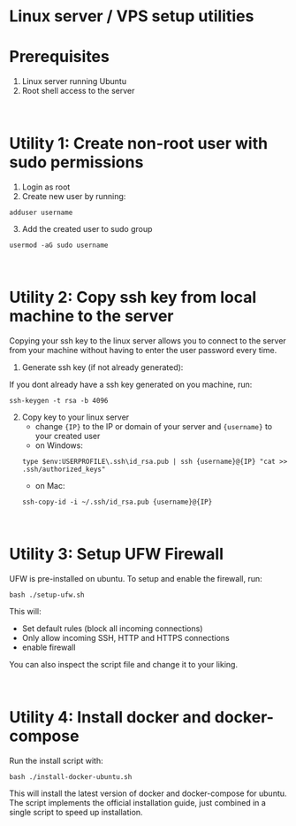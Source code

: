 # Linux server / VPS setup utilities

# Prerequisites

1. Linux server running Ubuntu
2. Root shell access to the server

<br />

# Utility 1: Create non-root user with sudo permissions

1. Login as root
2. Create new user by running:

```
adduser username
```

3. Add the created user to sudo group

```
usermod -aG sudo username
```

<br />

# Utility 2: Copy ssh key from local machine to the server

Copying your ssh key to the linux server allows you to connect to the server from your machine without having to enter the user password every time.

1. Generate ssh key (if not already generated):

If you dont already have a ssh key generated on you machine, run:

```
ssh-keygen -t rsa -b 4096
```

2. Copy key to your linux server
   - change `{IP}` to the IP or domain of your server and `{username}` to your created user
   - on Windows:
   ```
   type $env:USERPROFILE\.ssh\id_rsa.pub | ssh {username}@{IP} "cat >> .ssh/authorized_keys"
   ```
   - on Mac:
   ```
   ssh-copy-id -i ~/.ssh/id_rsa.pub {username}@{IP}
   ```

<br />

# Utility 3: Setup UFW Firewall

UFW is pre-installed on ubuntu. To setup and enable the firewall, run:

```
bash ./setup-ufw.sh
```

This will:

- Set default rules (block all incoming connections)
- Only allow incoming SSH, HTTP and HTTPS connections
- enable firewall

You can also inspect the script file and change it to your liking.

<br />

# Utility 4: Install docker and docker-compose

Run the install script with:

```
bash ./install-docker-ubuntu.sh
```

This will install the latest version of docker and docker-compose for ubuntu. The script implements the official installation guide, just combined in a single script to speed up installation.
